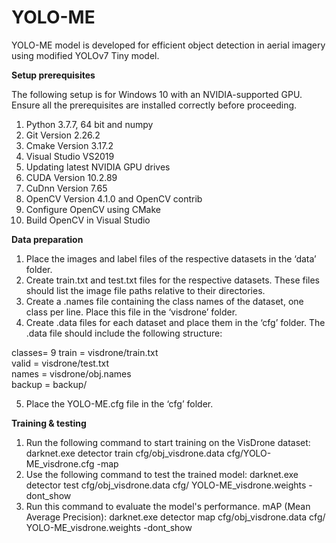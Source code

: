 # YOLO-ME
YOLO-ME model is developed for efficient object detection in aerial imagery using modified  YOLOv7 Tiny model.

**Setup prerequisites**

The following setup is for Windows 10 with an NVIDIA-supported GPU. Ensure all the prerequisites are installed correctly before proceeding.
1.	Python 3.7.7, 64 bit and numpy
2.	Git Version 2.26.2
3.	Cmake Version 3.17.2
4.	Visual Studio VS2019
5.	Updating latest NVIDIA GPU drives
6.	CUDA Version 10.2.89
7.	CuDnn Version 7.65 
8.	OpenCV Version 4.1.0 and OpenCV contrib
9.	Configure OpenCV using CMake
10.	Build OpenCV in Visual Studio

**Data preparation**

1.	Place the images and label files of the respective datasets in the ‘data’ folder.
2.	Create train.txt and test.txt files for the respective datasets. These files should list the image file paths relative to their directories.
3.	Create a .names file containing the class names of the dataset, one class per line. Place this file in the ‘visdrone’ folder.
4.	Create .data files for each dataset and place them in the ‘cfg’ folder. The .data file should include the following structure:

classes= 9
train  = visdrone/train.txt  
valid  = visdrone/test.txt  
names = visdrone/obj.names  
backup = backup/

5.	Place the YOLO-ME.cfg file in the ‘cfg’ folder.

**Training & testing**
1.	Run the following command to start training on the VisDrone dataset:
darknet.exe detector train cfg/obj_visdrone.data cfg/YOLO-ME_visdrone.cfg -map
2.	Use the following command to test the trained model:
darknet.exe detector test cfg/obj_visdrone.data cfg/ YOLO-ME_visdrone.weights -dont_show
3.	Run this command to evaluate the model's performance. mAP (Mean Average Precision):
darknet.exe detector map cfg/obj_visdrone.data cfg/ YOLO-ME_visdrone.weights -dont_show
